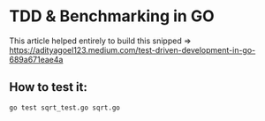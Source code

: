 # TDD & Benchmarking in GO
This article helped entirely to build this snipped => https://adityagoel123.medium.com/test-driven-development-in-go-689a671eae4a

## How to test it:
```go test sqrt_test.go sqrt.go```
